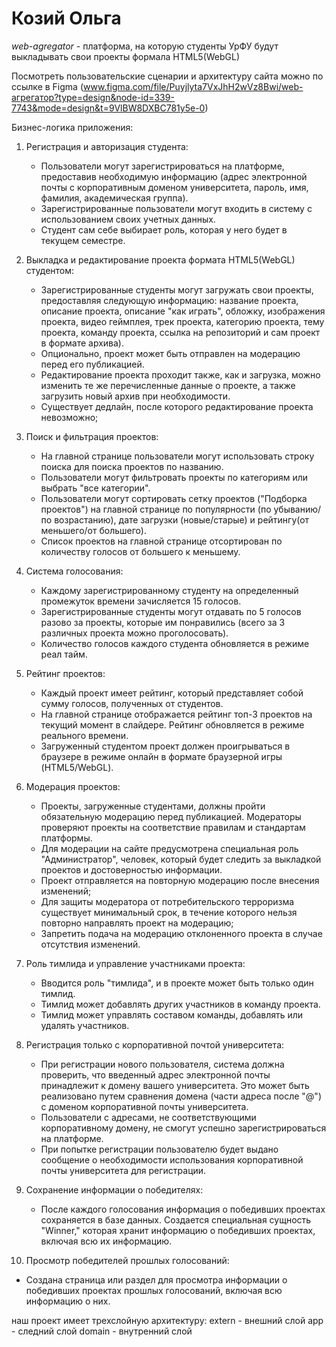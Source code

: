 # Козий Ольга
_web-agregator_ - платформа, на которую студенты УрФУ будут выкладывать свои проекты формала HTML5(WebGL)

Посмотреть пользовательские сценарии и архитектуру сайта можно по ссылке в Figma 
(www.figma.com/file/Puyjlyta7VxJhH2wVz8Bwi/web-агрегатор?type=design&node-id=339-7743&mode=design&t=9VlBW8DXBC781y5e-0)

Бизнес-логика приложения:
1. Регистрация и авторизация студента:
    - Пользователи могут зарегистрироваться на платформе, предоставив необходимую информацию (адрес электронной почты с корпоративным доменом университета, пароль, имя, фамилия, академическая группа).
    - Зарегистрированные пользователи могут входить в систему с использованием своих учетных данных.
    - Студент сам себе выбирает роль, которая у него будет в текущем семестре.

2. Выкладка и редактирование проекта формата HTML5(WebGL) студентом:
    - Зарегистрированные студенты могут загружать свои проекты, предоставляя следующую информацию: название проекта, описание проекта, описание "как играть", обложку, изображения проекта, видео геймплея, трек проекта, категорию проекта, тему проекта, команду проекта, ссылка на репозиторий и сам проект в формате архива).
    - Опционально, проект может быть отправлен на модерацию перед его публикацией.
    - Редактирование проекта проходит также, как и загрузка, можно изменить те же перечисленные данные о проекте, а также загрузить новый архив при необходимости.
    - Существует дедлайн, после которого редактирование проекта невозможно;

3. Поиск и фильтрация проектов:
    - На главной странице пользователи могут использовать строку поиска для поиска проектов по названию.
    - Пользователи могут фильтровать проекты по категориям или выбрать "все категории".
    - Пользователи могут сортировать сетку проектов ("Подборка проектов") на главной странице по популярности (по убыванию/по возрастанию), дате загрузки (новые/старые) и рейтингу(от меньшего/от большего).
    - Список проектов на главной странице отсортирован по количеству голосов от большего к меньшему.

4. Система голосования:
    - Каждому зарегистрированному студенту на определенный промежуток времени зачисляется 15 голосов.
    - Зарегистрированные студенты могут отдавать по 5 голосов разово за проекты, которые им понравились (всего за 3 различных проекта можно проголосовать).
    - Количество голосов каждого студента обновляется в режиме реал тайм.

5. Рейтинг проектов:
    - Каждый проект имеет рейтинг, который представляет собой сумму голосов, полученных от студентов.
    - На главной странице отображается рейтинг топ-3 проектов на текущий момент в слайдере. Рейтинг обновляется в режиме реального времени.
    - Загруженный студентом проект должен проигрываться в браузере в режиме онлайн в формате браузерной игры (HTML5/WebGL).

6. Модерация проектов:
    - Проекты, загруженные студентами, должны пройти обязательную модерацию перед публикацией. Модераторы проверяют проекты на соответствие правилам и стандартам платформы.
    - Для модерации на сайте предусмотрена специальная роль "Администратор", человек, который будет следить за выкладкой проектов и достоверностью информации.
    - Проект отправляется на повторную модерацию после внесения изменений;
    - Для защиты модератора от потребительского терроризма существует минимальный срок, в течение которого нельзя повторно направлять проект на модерацию;
    - Запретить подача на модерацию отклоненного проекта в случае отсутствия изменений.

7. Роль тимлида и управление участниками проекта:
    - Вводится роль "тимлида", и в проекте может быть только один тимлид.
    - Тимлид может добавлять других участников в команду проекта.
    - Тимлид может управлять составом команды, добавлять или удалять участников.

8. Регистрация только с корпоративной почтой университета:
    - При регистрации нового пользователя, система должна проверить, что введенный адрес электронной почты принадлежит к домену вашего университета. Это может быть реализовано путем сравнения домена (части адреса после "@") с доменом корпоративной почты университета.
    - Пользователи с адресами, не соответствующими корпоративному домену, не смогут успешно зарегистрироваться на платформе.
    - При попытке регистрации пользователю будет выдано сообщение о необходимости использования корпоративной почты университета для регистрации.

9. Сохранение информации о победителях:
   - После каждого голосования информация о победивших проектах сохраняется в базе данных. Создается специальная сущность "Winner," которая хранит информацию о победивших проектах, включая всю их информацию.

10. Просмотр победителей прошлых голосований:
   - Создана страница или раздел для просмотра информации о победивших проектах прошлых голосований, включая всю информацию о них.

наш проект имеет трехслойную архитектуру:
extern - внешний слой
app - следний слой
domain - внутренний слой